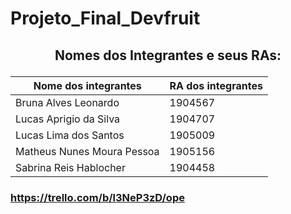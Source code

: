 # Projeto_Final_Devfruit


## <p align = "center"> Nomes dos Integrantes e seus RAs: </p>

| Nome dos integrantes        | RA dos integrantes  |
|-----------------------------|---------------------|
| Bruna Alves Leonardo        |  1904567            |
| Lucas Aprigio da Silva      |  1904707            |
| Lucas Lima dos Santos       |  1905009            |
| Matheus Nunes Moura Pessoa  |  1905156            |
| Sabrina Reis Hablocher      |  1904458            |

### https://trello.com/b/l3NeP3zD/ope
